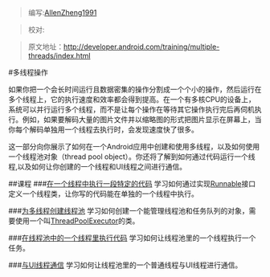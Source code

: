 > 编写:<a href="https://github.com/AllenZheng1991" target="_blank">AllenZheng1991</a>

> 校对:

> 原文地址：<a href="http://developer.android.com/training/multiple-threads/index.html" target="_blank">http://developer.android.com/training/multiple-threads/index.html</a>


#多线程操作

如果你把一个会长时间运行且数据密集的操作分割成一个个小的操作，然后运行在多个线程上，它的执行速度和效率都会得到提高。在一个有多核CPU的设备上，系统可以并行运行多个线程，而不是让每个操作在等待其它操作执行完后再伺机执行。例如，如果要解码大量的图片文件并以缩略图的形式把图片显示在屏幕上，当你每个解码单独用一个线程去执行时，会发现速度快了很多。

这一部分向你展示了如何在一个Android应用中创建和使用多线程，以及如何使用一个线程池对象（thread pool object）。你还将了解到如何通过代码运行一个线程,以及如何让你创建的一个线程和UI线程之间进行通信。

##课程
###[在一个线程中执行一段特定的代码](performance/multi-threads/define-runnable.html)
学习如何通过实现[Runnable](http://developer.android.com/reference/java/lang/Runnable.html)接口定义一个线程类，让你写的代码能在单独的一个线程中执行。

###[为多线程创建线程池](performance/multi-threads/create-threadpool.html)
学习如何创建一个能管理线程池和任务队列的对象，需要使用一个叫[ThreadPoolExecutor](http://developer.android.com/reference/java/util/concurrent/ThreadPoolExecutor.html)的类。

###[在线程池中的一个线程里执行代码](performance/multi-threads/run-code.html)
学习如何让线程池里的一个线程执行一个任务。

###[与UI线程通信](performance/multi-threads/communicate-ui.html)
学习如何让线程池里的一个普通线程与UI线程进行通信。
